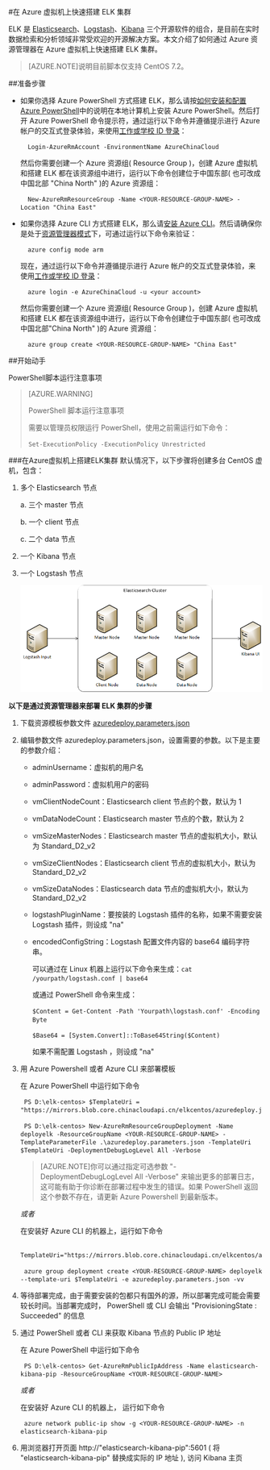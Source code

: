 
<properties
	pageTitle="在 Azure 虚拟机上快速搭建 ELK 集群 | Azure "
	description="了解如何在 Azure 虚拟机上快速搭建 ELK 集群"
	services="open-resource"
	documentationCenter=""
	authors="lizzha"
	manager=""
	editor="lizzha"/>

<tags
	ms.service="open-source-website"
	ms.date=""
	wacn.date="08/09/2016"/>

#在 Azure 虚拟机上快速搭建 ELK 集群

ELK 是 [Elasticsearch](https://www.elastic.co/products/elasticsearch)、[Logstash](https://www.elastic.co/products/logstash)、[Kibana](https://www.elastic.co/products/kibana) 三个开源软件的组合，是目前在实时数据检索和分析领域非常受欢迎的开源解决方案。本文介绍了如何通过 Azure 资源管理器在 Azure 虚拟机上快速搭建 ELK 集群。 
>[AZURE.NOTE]说明目前脚本仅支持 CentOS 7.2。

##准备步骤 

- 如果你选择 Azure PowerShell 方式搭建 ELK，那么请按[如何安装和配置 Azure PowerShell](/documentation/articles/powershell-install-configure/)中的说明在本地计算机上安装 Azure PowerShell。然后打开 Azure PowerShell 命令提示符，通过运行以下命令并遵循提示进行 Azure 帐户的交互式登录体验，来使用[工作或学校 ID 登录](/documentation/articles/xplat-cli-connect/)：    

		Login-AzureRmAccount -EnvironmentName AzureChinaCloud

	然后你需要创建一个 Azure 资源组( Resource Group )，创建 Azure 虚拟机和搭建 ELK 都在该资源组中进行，运行以下命令创建位于中国东部( 也可改成中国北部 "China North" )的 Azure 资源组：

		New-AzureRmResourceGroup -Name <YOUR-RESOURCE-GROUP-NAME> -Location "China East"

- 如果你选择 Azure CLI 方式搭建 ELK，那么请[安装 Azure CLI](/documentation/articles/xplat-cli-install/)。然后请确保你是处于[资源管理器模式](/documentation/articles/resource-manager-deployment-model/)下，可通过运行以下命令来验证：
		
		azure config mode arm

	现在，通过运行以下命令并遵循提示进行 Azure 帐户的交互式登录体验，来使用[工作或学校 ID 登录](/documentation/articles/xplat-cli-connect/)： 
 
		azure login -e AzureChinaCloud -u <your account>

	然后你需要创建一个 Azure 资源组( Resource Group )，创建 Azure 虚拟机和搭建 ELK 都在该资源组中进行，运行以下命令创建位于中国东部( 也可改成中国北部"China North" )的 Azure 资源组：  

		azure group create <YOUR-RESOURCE-GROUP-NAME> "China East"

##开始动手

PowerShell脚本运行注意事项
>[AZURE.WARNING]<p>PowerShell 脚本运行注意事项  </p><p>需要以管理员权限运行 PowerShell，使用之前需运行如下命令： </p><p>
`Set-ExecutionPolicy -ExecutionPolicy Unrestricted `</p> 

###在Azure虚拟机上搭建ELK集群
默认情况下，以下步骤将创建多台 CentOS 虚机，包含：

1. 多个 Elasticsearch 节点

	a. 三个 master 节点

	b. 一个 client 节点

	c. 二个 data 节点

2. 一个 Kibana 节点

3. 一个 Logstash 节点

	![1](./media/open-source-azure-virtual-machines-create-elk-cluster/1.png) 

**以下是通过资源管理器来部署 ELK 集群的步骤**

1. 下载资源模板参数文件 [azuredeploy.parameters.json](https://mirrors.blob.core.chinacloudapi.cn/elkcentos/azuredeploy.parameters.json)

2. 编辑参数文件 azuredeploy.parameters.json，设置需要的参数。以下是主要的参数介绍： 

	- adminUsername：虚拟机的用户名 

	- adminPassword：虚拟机用户的密码 

	- vmClientNodeCount：Elasticsearch client 节点的个数，默认为 1 

	- vmDataNodeCount：Elasticsearch master 节点的个数，默认为 2 

	- vmSizeMasterNodes：Elasticsearch master 节点的虚拟机大小，默认为 Standard_D2_v2 

	- vmSizeClientNodes：Elasticsearch client 节点的虚拟机大小，默认为 Standard_D2_v2 

	- vmSizeDataNodes：Elasticsearch data 节点的虚拟机大小，默认为 Standard_D2_v2 

	- logstashPluginName：要按装的 Logstash 插件的名称，如果不需要安装 Logstash 插件，则设成 "na" 

	- encodedConfigString：Logstash 配置文件内容的 base64 编码字符串。 

		可以通过在 Linux 机器上运行以下命令来生成：`cat /yourpath/logstash.conf | base64 `

		或通过 PowerShell 命令来生成： 

		`$Content = Get-Content -Path 'Yourpath\logstash.conf' -Encoding Byte `

		`$Base64 = [System.Convert]::ToBase64String($Content) `

		如果不需配置 Logstash ，则设成 "na"

3. 用 Azure Powershell 或者 Azure CLI 来部署模板 

	在 Azure PowerShell 中运行如下命令

		PS D:\elk-centos> $TemplateUri = "https://mirrors.blob.core.chinacloudapi.cn/elkcentos/azuredeploy.json" 

		PS D:\elk-centos> New-AzureRmResourceGroupDeployment -Name deployelk -ResourceGroupName <YOUR-RESOURCE-GROUP-NAME> -TemplateParameterFile .\azuredeploy.parameters.json -TemplateUri $TemplateUri -DeploymentDebugLogLevel All -Verbose 

	>[AZURE.NOTE]你可以通过指定可选参数 "-DeploymentDebugLogLevel All -Verbose" 来输出更多的部署日志，这可能有助于你诊断在部署过程中发生的错误。如果 PowerShell 返回这个参数不存在，请更新 Azure Powershell 到最新版本。   

	*或者*
   
	在安装好 Azure CLI 的机器上，运行如下命令

		TemplateUri="https://mirrors.blob.core.chinacloudapi.cn/elkcentos/azuredeploy.json" 

		azure group deployment create <YOUR-RESOURCE-GROUP-NAME> deployelk --template-uri $TemplateUri -e azuredeploy.parameters.json -vv

4. 等待部署完成，由于需要安装的包都只有国外的源，所以部署完成可能会需要较长时间。当部署完成时， PowerShell 或 CLI 会输出 "ProvisioningState : Succeeded" 的信息

5. 通过 PowerShell 或者 CLI 来获取 Kibana 节点的 Public IP 地址

	在 Azure PowerShell 中运行如下命令

		PS D:\elk-centos> Get-AzureRmPublicIpAddress -Name elasticsearch-kibana-pip -ResourceGroupName <YOUR-RESOURCE-GROUP-NAME> 

	*或者*

	在安装好 Azure CLI 的机器上， 运行如下命令

		azure network public-ip show -g <YOUR-RESOURCE-GROUP-NAME> -n elasticsearch-kibana-pip 

6. 用浏览器打开页面 http://"elasticsearch-kibana-pip":5601 ( 将 "elasticsearch-kibana-pip" 替换成实际的 IP 地址 ), 访问 Kibana 主页